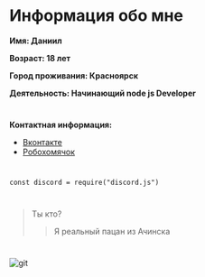 # Информация обо мне
**Имя: Даниил**

**Возраст: 18 лет**

**Город проживания: Красноярск**

**Деятельность: Начинающий node js Developer**
#
**Контактная информация:**
* [Вконтакте](https://vk.com/vincenzo_costa)
* [Робохомячок](https://forum.robo-hamster.ru/members/886/)
#
```
const discord = require("discord.js")
```
#
> Ты кто?
>> Я реальный пацан из Ачинска
#

![git](https://img.shields.io/github/followers/12vincenzo12?style=social)
